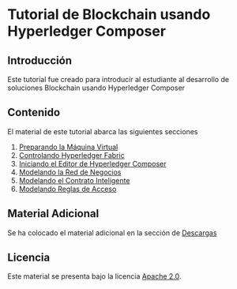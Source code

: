# Tutorial de Blockchain usando Hyperledger Composer
## Introducción

Este tutorial fue creado para introducir al estudiante al desarrollo de soluciones Blockchain usando Hyperledger Composer

## Contenido

El material de este tutorial abarca las siguientes secciones

1. [Preparando la Máquina Virtual](AMBIENTE.md)
2. [Controlando Hyperledger Fabric](CONTROLANDO_HYPERLEDGER.md)
3. [Iniciando el Editor de Hyperledger Composer](COMPOSER.md)
4. [Modelando la Red de Negocios](MODEL.md)
5. [Modelando el Contrato Inteligente](LOGIC.md)
6. [Modelando Reglas de Acceso](REGLAS.md)

## Material Adicional

Se ha colocado el material adicional en la sección de [Descargas](DESCARGAS.md)

## Licencia
Este material se presenta bajo la licencia [Apache 2.0](LICENSE).
